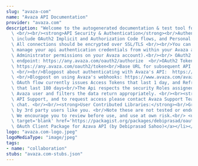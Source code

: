 ```yaml
---
slug: "avaza-com"
name: "Avaza API Documentation"
provider: "avaza.com"
description: "Welcome to the autogenerated documentation & test tool for Avaza's API.\
  \ <br/><br/><strong>API Security & Authentication</strong><br/>Authentication options\
  \ include OAuth2 Implicit and Authorization Code flows, and Personal Access Token.\
  \ All connections should be encrypted over SSL/TLS <br/><br/>You can set up and\
  \ manage your api authentication credentials from within your Avaza account. (requires\
  \ Administrator permissions on your Avaza account).<br/><br/> OAuth2 Authorization\
  \ endpoint: https://any.avaza.com/oauth2/authorize  <br/>OAuth2 Token endpoint:\
  \ https://any.avaza.com/oauth2/token<br/>Base URL for subsequent API Requests: https://api.avaza.com/\
  \ <br/><br/>Blogpost about authenticating with Avaza's API:  https://www.avaza.com/avaza-api-oauth2-authentication/\
  \ <br/>Blogpost on using Avaza's webhooks: https://www.avaza.com/avaza-api-webhook-notifications/<br/>The\
  \ OAuth flow currently issues Access Tokens that last 1 day, and Refresh tokens\
  \ that last 180 days<br/>The Api respects the security Roles assigned to the authenticating\
  \ Avaza user and filters the data return appropriately. <br/><br><strong>Support</strong><br/>For\
  \ API Support, and to request access please contact Avaza Support Team via our support\
  \ chat. <br/><br/><strong>User Contributed Libraries:</strong><br/>Graciously contributed\
  \ by 3rd party users like you. <br/>Note these are not tested or endorsesd by Avaza.\
  \ We encourage you to review before use, and use at own risk.<br/> <ul><li> - <a\
  \ target='blank' href='https://packagist.org/packages/debiprasad/oauth2-avaza'>PHP\
  \ OAuth Client Package for Azava API (by Debiprasad Sahoo)</a></li></ul>"
logo: "avaza.com-logo.jpeg"
logoMediaType: "image/jpeg"
tags:
- name: "collaboration"
stubs: "avaza.com-stubs.json"
---
```

